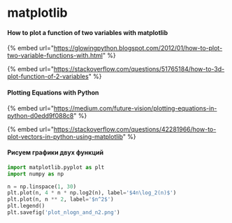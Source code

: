 # matplotlib

#### How to plot a function of two variables with matplotlib

{% embed url="https://glowingpython.blogspot.com/2012/01/how-to-plot-two-variable-functions-with.html" %}

{% embed url="https://stackoverflow.com/questions/51765184/how-to-3d-plot-function-of-2-variables" %}

#### Plotting Equations with Python

{% embed url="https://medium.com/future-vision/plotting-equations-in-python-d0edd9f088c8" %}

{% embed url="https://stackoverflow.com/questions/42281966/how-to-plot-vectors-in-python-using-matplotlib" %}

#### Рисуем графики двух функций

```python
import matplotlib.pyplot as plt
import numpy as np

n = np.linspace(1, 30)
plt.plot(n, 4 * n * np.log2(n), label='$4n\log_2(n)$')
plt.plot(n, n ** 2, label='$n^2$')
plt.legend()
plt.savefig('plot_nlogn_and_n2.png')
```
